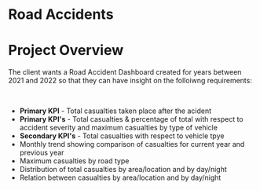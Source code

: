 # Road Accidents

# Project Overview

The client wants a Road Accident Dashboard created for years between 2021 and 2022 so that they can have insight on the folloiwng requirements:

<br>

- <b>Primary KPI</b> - Total casualties taken place after the acident
- <b>Primary KPI's</b> - Total casualties & percentage of total with respect to accident severity and maximum casualties by type of vehicle
- <b>Secondary KPI's</b> - Total casualties with respect to vehicle tpye
- Monthly trend showing comparison of casualties for current year and previous year
- Maximum casualties by road type
- Distribution of total casualties by area/location and by day/night
- Relation between casualties by area/location and by day/night
